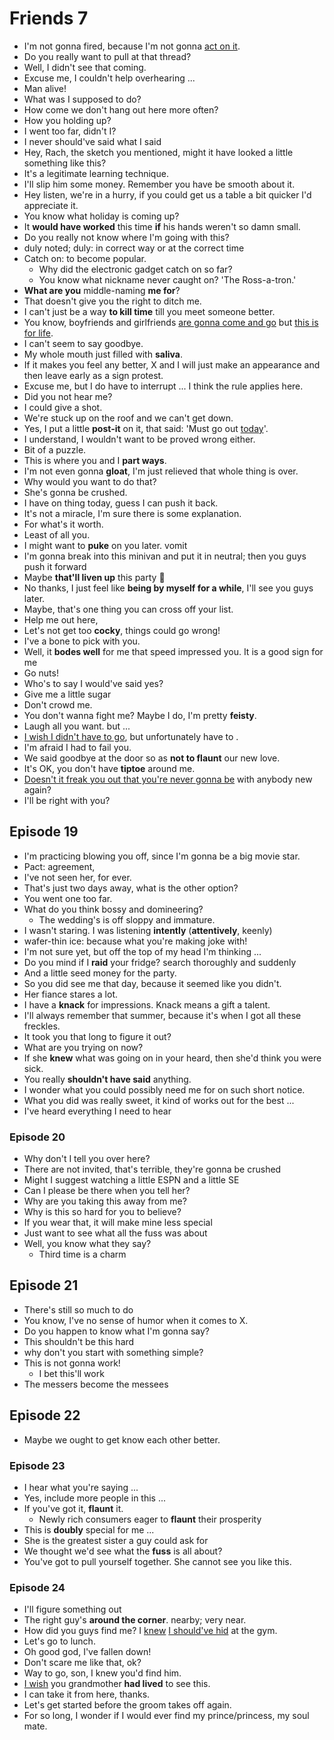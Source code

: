 # Friends 7

* I'm not gonna fired, because I'm not gonna <u>act on it</u>.
* Do you really want to pull at that thread?
* Well, I didn't see that coming.
* Excuse me, I couldn't help overhearing ...
* Man alive!
* What was I supposed to do?
* How come we don't hang out here more often?
* How you holding up?
* I went too far, didn't I?
* I never should've said what I said
* Hey, Rach, the sketch you mentioned, might it have looked a little something like this?
* It's a legitimate learning technique.
* I'll slip him some money. Remember you have be smooth about it.
* Hey listen, we're in a hurry, if you could get us a table a bit quicker I'd appreciate it.
* You know what holiday is coming up?
* It **would have worked** this time **if** his hands weren't so damn small.
* Do you really not know where I'm going with this?
* duly noted; duly: in correct way or at the correct time
* Catch on: to become popular.
  * Why did the electronic gadget catch on so far?
  * You know what nickname never caught on? 'The Ross-a-tron.'
* **What are you** middle-naming **me for**?
* That doesn't give you the right to ditch me.
* I can't just be a way **to kill time** till you meet someone better.
* You know, boyfriends and girlfriends <u>are gonna come and go</u> but <u>this is for life</u>.
* I can't seem to say goodbye.
* My whole mouth just filled with **saliva**.
* If it makes you feel any better, X and I will just make an appearance and then leave early as a sign protest.
* Excuse me, but I do have to interrupt ... I think the rule applies here.
* Did you not hear me?
* I could give a shot.
* We're stuck up on the roof and we can't get down.
* Yes, I put a little **post-it** on it, that said: 'Must go out <u>today</u>'.
* I understand, I wouldn't want to be proved wrong either.
* Bit of a puzzle.
* This is where you and I **part ways**.
* I'm not even gonna **gloat**, I'm just relieved that whole thing is over.
* Why would you want to do that?
* She's gonna be crushed.
* I have on thing today, guess I can push it back.
* It's not a miracle, I'm sure there is some explanation.
* For what's it worth.
* Least of all you.
* I might want to **puke** on you later. vomit
* I'm gonna break into this minivan and put it in neutral; then you guys push it forward
* Maybe **that'll liven up** this party :tada:
* No thanks, I just feel like **being by myself for a while**, I'll see you guys later.
* Maybe, that's one thing you can cross off your list.
* Help me out here,
* Let's not get too **cocky**, things could go wrong!
* I've a bone to pick with you.
* Well, it **bodes well** for me that speed impressed you. It is a good sign for me
* Go nuts!
* Who's to say I would've said yes?
* Give me a little sugar
* Don't crowd me.
* You don't wanna fight me? Maybe I do, I'm pretty **feisty**.
* Laugh all you want. but ...
* <u>I wish I didn't have to go</u>, but unfortunately have to .
* I'm afraid I had to fail you.
* We said goodbye at the door so as **not to flaunt** our new love.
* It's OK, you don't have **tiptoe** around me.
* <u>Doesn't it freak you out that you're never gonna be</u> with anybody new again?
* I'll be right with you?

## Episode 19

* I'm practicing blowing you off, since I'm gonna be a big movie star.
* Pact: agreement,
* I've not seen her, for ever.
* That's just two days away, what is the other option?
* You went one too far.
* What do you think bossy and domineering?
  * The wedding's is off sloppy and immature.
* I wasn't staring. I was listening **intently** (**attentively**, keenly)
* wafer-thin ice: because what you're making joke with!
* I'm not sure yet, but off the top of my head I'm thinking ...
* Do you mind if I **raid** your fridge? search thoroughly and suddenly
* And a little seed money for the party.
* So you did see me that day, because it seemed like you didn't.
* Her fiance stares a lot.
* I have a **knack** for impressions. Knack means a gift a talent.
* I'll always remember that summer, because it's when I got all these freckles.
* It took you that long to figure it out?
* What are you trying on now?
* If she **knew** what was going on in your heard, then she'd think you were sick.
* You really **shouldn't have said** anything.
* I wonder what you could possibly need me for on such short notice.
* What you did was really sweet, it kind of works out for the best ...
* I've heard everything I need to hear

### Episode 20

- Why don't I tell you over here?
- There are not invited, that's terrible, they're gonna be crushed
- Might I suggest watching a little ESPN and a little SE
- Can I please be there when you tell her?
- Why are you taking this away from me?
- Why is this so hard for you to believe?
- If you wear that, it will make mine less special
- Just want to see what all the fuss was about
- Well, you know what they say?
  - Third time is a charm

## Episode 21

- There's still so much to do
- You know, I've no sense of humor when it comes to X.
- Do you happen to know what I'm gonna say?
- This shouldn't be this hard
- why don't you start with something simple?
- This is not gonna work!
  - I bet this'll work
- The messers become the messees

## Episode 22

- Maybe we ought to get know each other better.

### Episode 23

- I hear what you're saying ...
- Yes, include more people in this ...
- If you've got it, **flaunt** it.
  - Newly rich consumers eager to **flaunt** their prosperity
- This is **doubly** special for me ...
- She is the greatest sister a guy could ask for 
- We thought we'd see what the **fuss** is all about?
- You've got to pull yourself together. She cannot see you like this.

### Episode 24

- I'll figure something out
- The right guy's **around the corner**. nearby; very near.
- How did you guys find me? I <u>knew</u> <u>I should've hid</u> at the gym.
- Let's go to lunch.
- Oh good god, I've fallen down!
- Don't scare me like that, ok?
- Way to go, son, I knew you'd find him.
- <u>I wish</u> you grandmother **had lived** to see this.
- I can take it from here, thanks.
- Let's get started before the groom takes off again.
- For so long, I wonder if I would ever find my prince/princess, my soul mate.